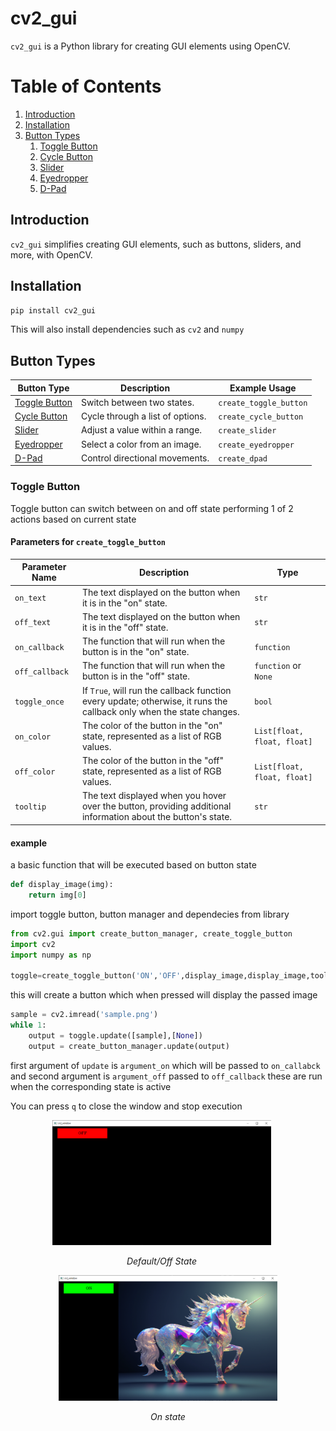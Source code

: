 # cv2_gui

`cv2_gui` is a Python library for creating GUI elements using OpenCV.

# Table of Contents

1. [Introduction](#introduction)
2. [Installation](#installation)
3. [Button Types](#button-types)
    1. [Toggle Button](#toggle-button)
    2. [Cycle Button](#cycle-button)
    3. [Slider](#slider)
    4. [Eyedropper](#eyedropper)
    5. [D-Pad](#d-pad)



## Introduction

`cv2_gui` simplifies creating GUI elements, such as buttons, sliders, and more, with OpenCV.

## Installation

```bash
pip install cv2_gui
```
This will also install dependencies such as `cv2` and `numpy`

## Button Types

| Button Type        | Description                          | Example Usage           |
|--------------------|--------------------------------------|-------------------------|
| [Toggle Button](#toggle-button)      | Switch between two states.          | `create_toggle_button`  |
| [Cycle Button](#cycle-button)       | Cycle through a list of options.    | `create_cycle_button`   |
| [Slider](#slider)             | Adjust a value within a range.      | `create_slider`         |
| [Eyedropper](#eyedropper)         | Select a color from an image.       | `create_eyedropper`     |
| [D-Pad](#d-pad)              | Control directional movements.      | `create_dpad`           |


### Toggle Button
Toggle button can switch between on and off state performing 1 of 2 actions based on current state
#### Parameters for `create_toggle_button`

| Parameter Name   | Description                                                                 | Type                |
|------------------|-----------------------------------------------------------------------------|---------------------|
| `on_text`        | The text displayed on the button when it is in the "on" state.                | `str`               |
| `off_text`       | The text displayed on the button when it is in the "off" state.               | `str`               |
| `on_callback`    | The function that will run when the button is in the "on" state.              | `function`          |
| `off_callback`   | The function that will run when the button is in the "off" state.             | `function` or `None`|
| `toggle_once`    | If `True`, will run the callback function every update; otherwise, it runs the callback only when the state changes. | `bool`              |
| `on_color`       | The color of the button in the "on" state, represented as a list of RGB values. | `List[float, float, float]` |
| `off_color`      | The color of the button in the "off" state, represented as a list of RGB values. | `List[float, float, float]` |
| `tooltip`        | The text displayed when you hover over the button, providing additional information about the button's state. | `str`               |

#### example
a basic function that will be executed based on button state
```python
def display_image(img):
    return img[0]
```


import toggle button, button manager and dependecies from library
```python
from cv2.gui import create_button_manager, create_toggle_button
import cv2
import numpy as np

toggle=create_toggle_button('ON','OFF',display_image,display_image,tooltip="A simple on-off button")

```
this will create a button which when pressed will display the passed image
```python
sample = cv2.imread('sample.png')
while 1:
    output = toggle.update([sample],[None])
    output = create_button_manager.update(output)
```
first argument of `update` is `argument_on` which will be passed to `on_callabck` and second argument is `argument_off` passed to `off_callback` these are run when the corresponding state is active

You can press `q` to close the window and stop execution

<div align="center">
  <div style="display: inline-block; margin-right: 20px;">
    <img src="images/toggle_off_button.png" width="350" />
    <p><em>Default/Off State</em></p>
  </div>
  <div style="display: inline-block;">
    <img src="images/toggle_on_button.png" width="350" />
    <p><em>On state</em></p>
  </div>
</div>




